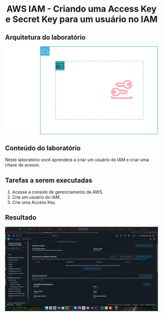 <h1 align=center> AWS IAM - Criando uma Access Key e Secret Key para um usuário no IAM  </h1>

<h2>Arquitetura do laboratório</h2>

<div align=center>
    <img width="800px" src="./../../../assets/imgs/labs/IAM/lab-5-arch.png">
</div>

<h2> Conteúdo do laboratório </h2>

Neste laboratório você aprenderá a criar um usuário do IAM e criar uma chave de acesso.

<h2>Tarefas a serem executadas</h2>

1. Acesse a console de gerenciamento da AWS.
2. Crie um usuário do IAM.
3. Crie uma Access Key.

<h2>Resultado</h2>

<div align=center>
    <img width="800px" src="./../../../assets/imgs/labs/IAM/lab-5-resultado.png">
</div>